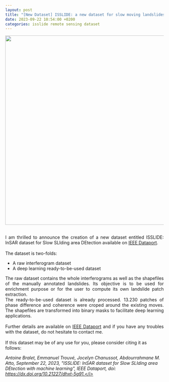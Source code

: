 ```yaml
---
layout: post
title: "[New Dataset] ISSLIDE: a new dataset for slow moving landslides"
date: 2023-09-22 10:54:00 +0200
categories: isslide remote sensing dataset
---
```


<p align="center"> <img width=600px src="/images/Capture d’écran du 2023-09-21 10-51-48.png"> </p>

<br/>

<div style="text-align: justify">
I am thrilled to announce the creation of a new dataset entitled ISSLIDE: InSAR dataset for Slow SLIding area DEtection available on <a href ="https://ieee-dataport.org/documents/isslide-insar-dataset-slow-sliding-area-detection-machine-learning">IEEE Dataport</a>.
</div>
<br/>

<div style="text-align: justify">
The dataset is two-folds:
<ul style="text-align: justify">
<li> A raw interferogram dataset </li>
<li> A deep learning ready-to-be-used dataset </li>
</ul>
</div>

<div style="text-align: justify">
The raw dataset contains the whole interferograms as well as the shapefiles of the manually annotated landslides. Its objective is to be used for enrichment purpose or for the user to compute its own landslide patch extraction.
</div>
<div style="text-align: justify">
The ready-to-be-used dataset is already processed. 13.230 patches of phase difference and coherence were croped around the existing moves. The shapefiles are transformed into binary masks to facilitate deep learning applications. 
</div>
<br/>
<div style="text-align: justify">
Further details are available on  <a href ="https://ieee-dataport.org/documents/isslide-insar-dataset-slow-sliding-area-detection-machine-learning">IEEE Dataport</a> and if you have any troubles with the dataset, do not hesitate to contact me.
</div>
<br/>
If this dataset may be of any use for you, please consider citing it as follows:

<i>Antoine Bralet, Emmanuel Trouvé, Jocelyn Chanussot, Abdourrahmane M. Atto, September 22, 2023, "ISSLIDE: InSAR dataset for Slow SLIding area DEtection with machine learning", IEEE Dataport, doi: https://dx.doi.org/10.21227/dhxt-5g91.</i>

